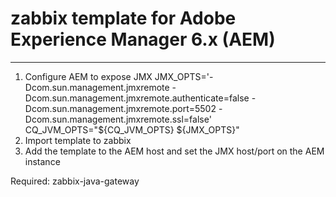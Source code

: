 # zabbix template for Adobe Experience Manager 6.x (AEM)
-----------------------

1. Configure AEM to expose JMX
  JMX_OPTS='-Dcom.sun.management.jmxremote -Dcom.sun.management.jmxremote.authenticate=false -Dcom.sun.management.jmxremote.port=5502 -Dcom.sun.management.jmxremote.ssl=false'
  CQ_JVM_OPTS="${CQ_JVM_OPTS} ${JMX_OPTS}"
2. Import template to zabbix 
3. Add the template to the AEM host
  and set the JMX host/port on the AEM instance




Required:
  zabbix-java-gateway
  
